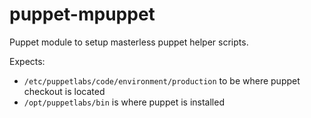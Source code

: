 # puppet-mpuppet

Puppet module to setup masterless puppet helper scripts.

Expects:

* `/etc/puppetlabs/code/environment/production` to be where puppet checkout is located
* `/opt/puppetlabs/bin` is where puppet is installed
